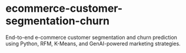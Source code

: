 # ecommerce-customer-segmentation-churn
End-to-end e-commerce customer segmentation and churn prediction using Python, RFM, K-Means, and GenAI-powered marketing strategies.
